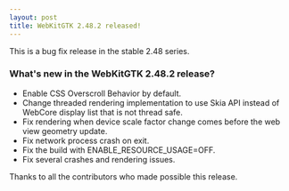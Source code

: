 ```yaml
---
layout: post
title: WebKitGTK 2.48.2 released!
---
```


This is a bug fix release in the stable 2.48 series.

### What's new in the WebKitGTK 2.48.2 release?

 - Enable CSS Overscroll Behavior by default.
 - Change threaded rendering implementation to use Skia API instead of WebCore display
   list that is not thread safe.
 - Fix rendering when device scale factor change comes before the web view geometry
   update.
 - Fix network process crash on exit.
 - Fix the build with ENABLE_RESOURCE_USAGE=OFF.
 - Fix several crashes and rendering issues.

Thanks to all the contributors who made possible this release.
